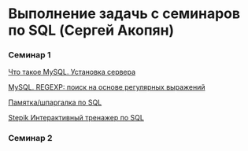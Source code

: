 # Выполнение задачь с семинаров по SQL (Сергей Акопян) 

### Семинар 1

[Что такое MySQL. Установка сервера](https://metanit.com/sql/mysql/1.1.php)

[MySQL. REGEXP: поиск на основе регулярных выражений](https://andreyex.ru/mysql/mysql-regexp-poisk-na-osnove-regulyarnyh-vyrazhenij/)

[Памятка/шпаргалка по SQL](https://habr.com/ru/articles/564390/#%D0%B2%D1%8B%D0%B1%D0%BE%D1%80%D0%BA%D0%B0-%D0%BF%D0%BE%D0%BB%D0%B5%D0%B9)

[Stepik Интерактивный тренажер по SQL](https://stepik.org/lesson/297508/step/1?unit=279268)

### Семинар 2